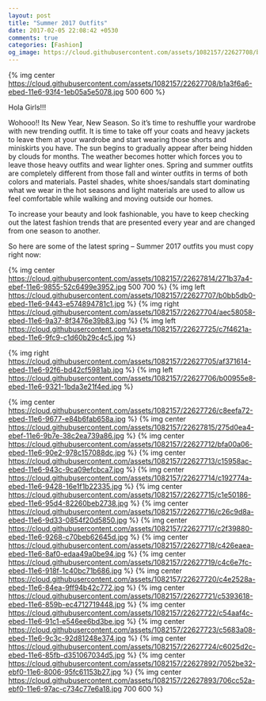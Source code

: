 ```yaml
---
layout: post
title: "Summer 2017 Outfits"
date: 2017-02-05 22:08:42 +0530
comments: true
categories: [Fashion]
og_image: https://cloud.githubusercontent.com/assets/1082157/22627708/b1a3f6a6-ebed-11e6-93f4-1eb05a5e5078.jpg
---
```


{% img center https://cloud.githubusercontent.com/assets/1082157/22627708/b1a3f6a6-ebed-11e6-93f4-1eb05a5e5078.jpg 500 600 %}

<!-- more -->

Hola Girls!!!

Wohooo!! Its New Year, New Season. So it’s time to reshuffle your wardrobe with new trending outfit.
It is time to take off your coats and heavy jackets to leave them at your wardrobe and start wearing those shorts and miniskirts you have.
The sun begins to gradually appear after being hidden by clouds for months. The weather becomes hotter which forces you to leave those heavy outfits and wear lighter ones.
Spring and summer outfits are completely different from those fall and winter outfits in terms of both colors and materials.
Pastel shades, white shoes/sandals start dominating what we wear in the hot seasons and light materials are used to allow us feel comfortable while walking and moving outside our homes.

To increase your beauty and look fashionable, you have to keep checking out the latest fashion trends that are presented every year and are changed from one season to another. 

So here are some of the latest spring – Summer 2017 outfits you must copy right now:


{% img center https://cloud.githubusercontent.com/assets/1082157/22627814/271b37a4-ebef-11e6-9855-52c6499e3952.jpg 500 700 %}
{% img left https://cloud.githubusercontent.com/assets/1082157/22627707/b0bb5db0-ebed-11e6-9443-e574894781c1.jpg %}
{% img right https://cloud.githubusercontent.com/assets/1082157/22627704/aec58058-ebed-11e6-9a37-8f3476e39b83.jpg %}
{% img left https://cloud.githubusercontent.com/assets/1082157/22627725/c7f4621a-ebed-11e6-9fc9-c1d60b29c4c5.jpg %}

{% img right https://cloud.githubusercontent.com/assets/1082157/22627705/af371614-ebed-11e6-92f6-bd42cf5981ab.jpg %}
{% img left https://cloud.githubusercontent.com/assets/1082157/22627706/b00955e8-ebed-11e6-9321-1bda3e21f4ed.jpg %}

{% img center https://cloud.githubusercontent.com/assets/1082157/22627726/c8eefa72-ebed-11e6-9677-e84b6fab658a.jpg %}
{% img center https://cloud.githubusercontent.com/assets/1082157/22627815/275d0ea4-ebef-11e6-9b7e-38c2ea739a86.jpg %}
{% img center https://cloud.githubusercontent.com/assets/1082157/22627712/bfa00a06-ebed-11e6-90e2-978c157088dc.jpg %}
{% img center https://cloud.githubusercontent.com/assets/1082157/22627713/c15958ac-ebed-11e6-943c-9ca09efcbca7.jpg %}
{% img center https://cloud.githubusercontent.com/assets/1082157/22627714/c192774a-ebed-11e6-9428-16e1f1b22335.jpg %}
{% img center https://cloud.githubusercontent.com/assets/1082157/22627715/c1e50186-ebed-11e6-95d4-82260beb2738.jpg %}
{% img center https://cloud.githubusercontent.com/assets/1082157/22627716/c26c9d8a-ebed-11e6-9d33-0854f20d5850.jpg %}
{% img center https://cloud.githubusercontent.com/assets/1082157/22627717/c2f39880-ebed-11e6-9268-c70beb62645d.jpg %}
{% img center https://cloud.githubusercontent.com/assets/1082157/22627718/c426eaea-ebed-11e6-8af0-edaa49a0be94.jpg %}
{% img center https://cloud.githubusercontent.com/assets/1082157/22627719/c4c6e7fc-ebed-11e6-918f-1c40bc71b686.jpg %}
{% img center https://cloud.githubusercontent.com/assets/1082157/22627720/c4e2528a-ebed-11e6-84ea-9ff94b42c772.jpg %}
{% img center https://cloud.githubusercontent.com/assets/1082157/22627721/c5393618-ebed-11e6-859b-ec4712719448.jpg %}
{% img center https://cloud.githubusercontent.com/assets/1082157/22627722/c54aaf4c-ebed-11e6-91c1-e546ee6bd3be.jpg %}
{% img center https://cloud.githubusercontent.com/assets/1082157/22627723/c5683a08-ebed-11e6-9c3c-92d81248e374.jpg %}
{% img center https://cloud.githubusercontent.com/assets/1082157/22627724/c6025d2c-ebed-11e6-85fb-d351067034d5.jpg %}
{% img center https://cloud.githubusercontent.com/assets/1082157/22627892/7052be32-ebf0-11e6-8006-95fc61153b27.jpg %}
{% img center https://cloud.githubusercontent.com/assets/1082157/22627893/706cc52a-ebf0-11e6-97ac-c734c77e6a18.jpg 700 600 %}
